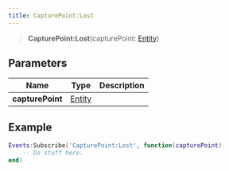 ```yaml
---
title: CapturePoint:Lost
---
```


> **CapturePoint:Lost**(capturePoint: [Entity](/vext/ref/shared/type/entity))

## Parameters

| Name | Type | Description |
| ---- | ---- | ----------- |
| **capturePoint** | [Entity](/vext/ref/shared/type/entity) |  |

## Example

```lua
Events:Subscribe('CapturePoint:Lost', function(capturePoint)
    -- Do stuff here.
end)
```
